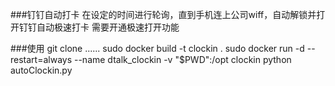 ###钉钉自动打卡
    在设定的时间进行轮询，直到手机连上公司wiff，自动解锁并打开钉钉自动极速打卡
    需要开通极速打开功能

###使用
    git clone ......
    sudo docker build -t clockin .
    sudo docker run -d --restart=always --name dtalk_clockin -v "$PWD":/opt clockin python autoClockin.py
